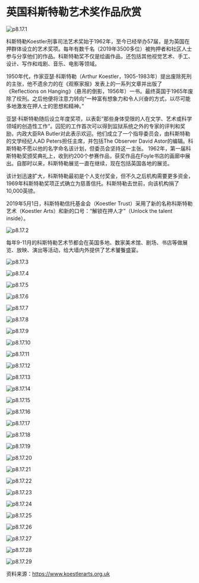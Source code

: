 # 英国科斯特勒艺术奖作品欣赏

![p8.17.1](/images/8.17.1.jpg)

​科斯特勒Koestler刑事司法艺术奖始于1962年，至今已经举办57届，是为英国在押群体设立的艺术奖项。每年有数千名（2019年3500多位）被拘押者和社区人士参与分享他们的作品。科斯特勒奖不仅是绘画作品，还包括其他视觉艺术、手工、设计、写作和戏剧、音乐、电影等领域。

1950年代，作家亚瑟·科斯特勒（Arthur Koestler，1905-1983年）提出废除死刑的主张，他不遗余力的在《观察家报》发表上的一系列文章并出版了《Reflections on Hanging》（悬吊的倒影，1956年）一书。最终英国于1965年废除了绞刑。之后他便将注意力转向“一种富有想象力和令人兴奋的方式，以尽可能多地激发在押人士的思想和精神。”

亚瑟·科斯特勒随后设立年度奖项，以表彰“那些身体受限的人在文学、艺术或科学领域的创造性工作”。囚犯的工作首次可以得到监狱系统之外的专家的评判和奖励，内政大臣RA Butler对此表示欢迎。他们成立了一个指导委员会，由科斯特勒的文学经纪人AD Peters担任主席，并包括The Observer David Astor的编辑。科斯特勒不愿以他的名字命名该计划，但委员会坚持这一主张。
1962年，第一届科斯特勒奖颁奖典礼上，收到约200个参赛作品，获奖作品在Foyle书店的画廊中展出。自那时以来，科斯特勒展览一直在继续，现在包括英国各地的展览。

该计划迅速扩大，科斯特勒最初是个人支付奖金，但不久之后机构需要更多资金，1969年科斯特勒奖项正式确立为慈善信托。科斯特勒去世前，向该机构捐了10,000英镑。

2019年5月1日，科斯特勒信托基金会（Koestler Trust）采用了新的名称科斯特勒艺术（Koestler Arts）和新的口号：“解锁在押人才”（Unlock the talent inside）。

![p8.17.2](/images/8.17.2.jpg)

每年9-11月的科斯特勒艺术节都会在英国多地、数家美术馆、剧场、书店等做展览、放映、演出等活动，给大墙内外提供了艺术饕餮盛宴。

![p8.17.3](/images/8.17.3.jpg)

![p8.17.4](/images/8.17.4.jpg)

![p8.17.5](/images/8.17.5.jpg)

![p8.17.6](/images/8.17.6.png)

![p8.17.7](/images/8.17.7.jpg)

![p8.17.8](/images/8.17.8.jpg)

![p8.17.9](/images/8.17.9.jpg)

![p8.17.10](/images/8.17.10.jpg)

![p8.17.11](/images/8.17.11.jpg)

![p8.17.12](/images/8.17.12.jpg)

![p8.17.13](/images/8.17.13.jpg)

![p8.17.14](/images/8.17.14.png)

![p8.17.15](/images/8.17.15.jpg)

![p8.17.16](/images/8.17.16.jpg)

![p8.17.17](/images/8.17.17.jpg)

![p8.17.18](/images/8.17.18.jpg)

![p8.17.19](/images/8.17.19.jpg)

![p8.17.20](/images/8.17.20.jpg)

![p8.17.21](/images/8.17.21.jpg)

![p8.17.22](/images/8.17.22.jpg)

![p8.17.23](/images/8.17.23.jpg)

![p8.17.24](/images/8.17.24.jpg)

![p8.17.25](/images/8.17.25.jpg)

![p8.17.26](/images/8.17.26.jpg)

![p8.17.27](/images/8.17.27.jpg)

![p8.17.28](/images/8.17.28.jpg)

![p8.17.29](/images/8.17.29.jpg)

资料来源：https://www.koestlerarts.org.uk
